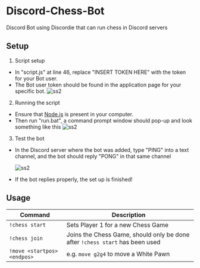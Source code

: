 # Discord-Chess-Bot
Discord Bot using Discordie that can run chess in Discord servers

## Setup

1. Script setup
  - In "script.js" at line 46, replace "INSERT TOKEN HERE" with the token for your Bot user. 
  - The Bot user token should be found in the application page for your specific bot.
    ![ss2](https://raw.githubusercontent.com/lordidiot/Discord-Chess-Bot/master/stuff/token.png)
    
2. Running the script
  - Ensure that [Node.js](https://nodejs.org/en/) is present in your computer.
  - Then run "run.bat", a command prompt window should pop-up and look something like this
    ![ss2](https://github.com/lordidiot/Discord-Chess-Bot/blob/master/stuff/startup.PNG)
    
3. Test the bot
  - In the Discord server where the bot was added, type "PING" into a text channel, and the bot should reply "PONG" in that same channel
  
    ![ss2](https://raw.githubusercontent.com/lordidiot/Discord-Chess-Bot/master/stuff/pingpong.PNG)
  - If the bot replies properly, the set up is finished!


## Usage

| Command | Description
|---------|-------------|
| `!chess start` | Sets Player 1 for a new Chess Game |
| `!chess join` | Joins the Chess Game, should only be done after `!chess start` has been used |
| `!move <startpos><endpos>` | e.g. `move g2g4` to move a White Pawn |
